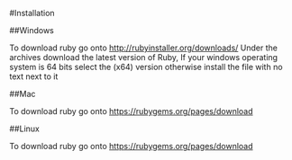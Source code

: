#Installation

##Windows

To download ruby go onto http://rubyinstaller.org/downloads/
Under the archives download the latest version of Ruby, If your windows operating system is 64 bits select the (x64) version otherwise install the file with no text next to it

##Mac

To download ruby go onto https://rubygems.org/pages/download

##Linux

To download ruby go onto https://rubygems.org/pages/download
